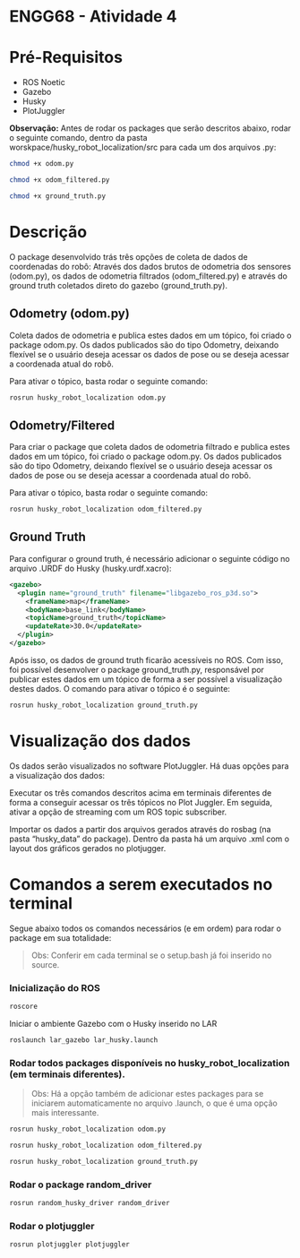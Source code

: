 # ENGG68 - Atividade 4


# Pré-Requisitos

- ROS Noetic
- Gazebo
- Husky
- PlotJuggler

**Observação:** Antes de rodar os packages que serão descritos abaixo, rodar o seguinte comando, dentro da pasta worskpace/husky_robot_localization/src para cada um dos arquivos .py:

```bash
chmod +x odom.py
```

```bash
chmod +x odom_filtered.py
```

```bash
chmod +x ground_truth.py
```

# Descrição

O package desenvolvido trás três opções de coleta de dados de coordenadas do robô: Através dos dados brutos de odometria dos sensores (odom.py), os dados de odometria filtrados (odom_filtered.py) e através do ground truth coletados direto do gazebo (ground_truth.py). 

## Odometry (odom.py)

Coleta dados de odometria e publica estes dados em um tópico, foi criado o package odom.py. Os dados publicados são do tipo Odometry, deixando flexível se o usuário deseja acessar os dados de pose ou se deseja acessar a coordenada atual do robô. 

Para ativar o tópico, basta rodar o seguinte comando:

```bash
rosrun husky_robot_localization odom.py
```

## Odometry/Filtered

Para criar o package que coleta dados de odometria filtrado e publica estes dados em um tópico, foi criado o package odom.py. Os dados publicados são do tipo Odometry, deixando flexível se o usuário deseja acessar os dados de pose ou se deseja acessar a coordenada atual do robô. 

Para ativar o tópico, basta rodar o seguinte comando:

```bash
rosrun husky_robot_localization odom_filtered.py
```

## Ground Truth

Para configurar o ground truth, é necessário adicionar o seguinte código no arquivo .URDF do Husky (husky.urdf.xacro):

```xml
<gazebo>
  <plugin name="ground_truth" filename="libgazebo_ros_p3d.so">
    <frameName>map</frameName>
    <bodyName>base_link</bodyName>
    <topicName>ground_truth</topicName>
    <updateRate>30.0</updateRate>
  </plugin>
</gazebo>
```

Após isso, os dados de ground truth ficarão acessíveis no ROS. Com isso, foi possível desenvolver o package ground_truth.py, responsável por publicar estes dados em um tópico de forma a ser possível a visualização destes dados. O comando para ativar o tópico é o seguinte:

```bash
rosrun husky_robot_localization ground_truth.py
```

# Visualização dos dados

Os dados serão visualizados no software PlotJuggler. Há duas opções para a visualização dos dados:

Executar  os três comandos descritos acima em terminais diferentes de forma a conseguir acessar os três tópicos no Plot Juggler. Em seguida, ativar a opção de streaming com um ROS topic subscriber.

Importar os dados a partir dos arquivos gerados através do rosbag (na pasta “husky_data” do package). Dentro da pasta há um arquivo .xml com o layout dos gráficos gerados no plotjugger.

# Comandos a serem executados no terminal

Segue abaixo todos os comandos necessários (e em ordem) para rodar o package em sua totalidade:

> Obs: Conferir em cada terminal se o setup.bash já foi inserido no source.
> 

### Inicialização do ROS

```bash
roscore
```

Iniciar o ambiente Gazebo com o Husky inserido no LAR

```bash
roslaunch lar_gazebo lar_husky.launch
```

### Rodar todos packages disponíveis no husky_robot_localization (em terminais diferentes).

> Obs: Há a opção também de adicionar estes packages para se iniciarem automaticamente no arquivo .launch, o que é uma opção mais interessante.
> 

```bash
rosrun husky_robot_localization odom.py
```

```bash
rosrun husky_robot_localization odom_filtered.py
```

```bash
rosrun husky_robot_localization ground_truth.py
```

### Rodar o package random_driver

```bash
rosrun random_husky_driver random_driver
```

### Rodar o plotjuggler

```bash
rosrun plotjuggler plotjuggler
```
